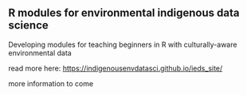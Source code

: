 ## R modules for environmental indigenous data science

Developing modules for teaching beginners in R with culturally-aware environmental data

read more here: https://indigenousenvdatasci.github.io/ieds_site/

more information to come

<!--


-->
